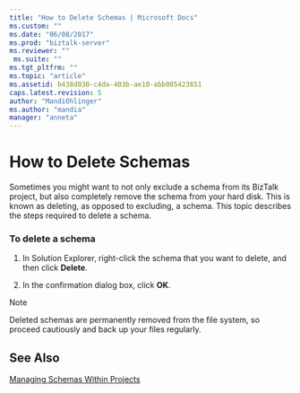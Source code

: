 ```yaml
---
title: "How to Delete Schemas | Microsoft Docs"
ms.custom: ""
ms.date: "06/08/2017"
ms.prod: "biztalk-server"
ms.reviewer: ""
 ms.suite: ""
ms.tgt_pltfrm: ""
ms.topic: "article"
ms.assetid: b438d030-c4da-403b-ae10-abb005423651
caps.latest.revision: 5
author: "MandiOhlinger"
ms.author: "mandia"
manager: "anneta"
---
```

# How to Delete Schemas
Sometimes you might want to not only exclude a schema from its BizTalk project, but also completely remove the schema from your hard disk. This is known as deleting, as opposed to excluding, a schema. This topic describes the steps required to delete a schema.  
  
### To delete a schema  
  
1.  In Solution Explorer, right-click the schema that you want to delete, and then click **Delete**.  
  
2.  In the confirmation dialog box, click **OK**.  
  
> [!NOTE]
>  Deleted schemas are permanently removed from the file system, so proceed cautiously and back up your files regularly.  
  
## See Also  
 [Managing Schemas Within Projects](../core/managing-schemas-within-projects.md)